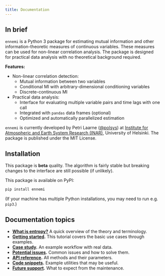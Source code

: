 ```yaml
---
title: Documentation
---
```


## In brief

`ennemi` is a Python 3 package for estimating mutual information and other
information-theoretic measures of continuous variables.
These measures can be used for non-linear correlation analysis.
The package is designed for practical data analysis
with no theoretical background required.

**Features:**
- Non-linear correlation detection:
  - Mutual information between two variables
  - Conditional MI with arbitrary-dimensional conditioning variables
  - Discrete-continuous MI
- Practical data analysis:
  - Interface for evaluating multiple variable pairs and time lags with one call
  - Integrated with `pandas` data frames (optional)
  - Optimized and automatically parallelized estimation

`ennemi` is currently developed by Petri Laarne ([@polsys](https://github.com/polsys)) at
[Institute for Atmospheric and Earth System Research (INAR)](https://www.helsinki.fi/en/inar-institute-for-atmospheric-and-earth-system-research),
University of Helsinki.
The package is published under the MIT License.


## Installation

This package is **beta** quality.
The algorithm is fairly stable
but breaking changes to the interface are still possible (if unlikely).

This package is available on PyPI:
```sh
pip install ennemi
```
(If your machine has multiple Python installations, you may need to run e.g. `pip3`.)


## Documentation topics

- **[What is entropy?](what-is-entropy.md)**
  A quick overview of the theory and terminology.
- **[Getting started](tutorial.md).**
  This tutorial covers the basic use cases through examples.
- **[Case study](kaisaniemi.md).**
  An example workflow with real data.
- **[Potential issues](potential-issues.md).**
  Common issues and how to solve them.
- **[API reference](api-reference.md).**
  All methods and their parameters.
- **[Code snippets](snippets.md).**
  Example utilities that may be useful.
- **[Future support](support.md).**
  What to expect from the maintenance.